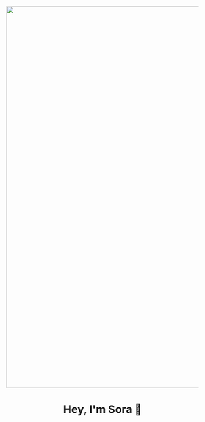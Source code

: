 <img align="center" width="1000" src="https://your-image-link-here.com/banner.jpg">

<h1 align="center">Hey, I'm Sora 👋</h1>

